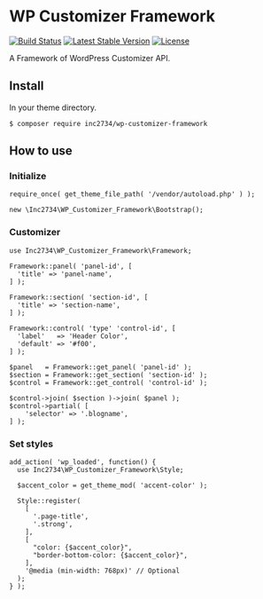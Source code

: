 # WP Customizer Framework

[![Build Status](https://travis-ci.org/inc2734/wp-customizer-framework.svg?branch=master)](https://travis-ci.org/inc2734/wp-customizer-framework)
[![Latest Stable Version](https://poser.pugx.org/inc2734/wp-customizer-framework/v/stable)](https://packagist.org/packages/inc2734/wp-customizer-framework)
[![License](https://poser.pugx.org/inc2734/wp-customizer-framework/license)](https://packagist.org/packages/inc2734/wp-customizer-framework)

A Framework of WordPress Customizer API.

## Install

In your theme directory.

```
$ composer require inc2734/wp-customizer-framework
```

## How to use
### Initialize
```
require_once( get_theme_file_path( '/vendor/autoload.php' ) );

new \Inc2734\WP_Customizer_Framework\Bootstrap();
```

### Customizer
```
use Inc2734\WP_Customizer_Framework\Framework;

Framework::panel( 'panel-id', [
  'title' => 'panel-name',
] );

Framework::section( 'section-id', [
  'title' => 'section-name',
] );

Framework::control( 'type' 'control-id', [
  'label'   => 'Header Color',
  'default' => '#f00',
] );

$panel   = Framework::get_panel( 'panel-id' );
$section = Framework::get_section( 'section-id' );
$control = Framework::get_control( 'control-id' );

$control->join( $section )->join( $panel );
$control->partial( [
	'selector' => '.blogname',
] );
```

### Set styles
```
add_action( 'wp_loaded', function() {
  use Inc2734\WP_Customizer_Framework\Style;

  $accent_color = get_theme_mod( 'accent-color' );

  Style::register(
    [
      '.page-title',
      '.strong',
    ],
    [
      "color: {$accent_color}",
      "border-bottom-color: {$accent_color}",
    ],
    '@media (min-width: 768px)' // Optional
  );
} );
```
